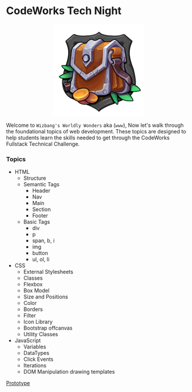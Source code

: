 CodeWorks Tech Night
====================

<div align="center">
  <img src="assets/img/shop-logo.png" height="250">
</div>

Welcome to `Wizbang's Worldly Wonders` aka (*`www`*), Now let's walk through the foundational topics of web development. These topics are designed to help students learn the skills needed to get through the CodeWorks Fullstack Technical Challenge.

### Topics

- HTML
  - Structure
  - Semantic Tags
    - Header
    - Nav
    - Main
    - Section
    - Footer
  - Basic Tags
    - div
    - p
    - span, b, i 
    - img
    - button
    - ul, ol, li
- CSS
  - External Stylesheets
  - Classes
  - Flexbox
  - Box Model
  - Size and Positions
  - Color
  - Borders
  - Filter
  - Icon Library
  - Bootstrap offcanvas
  - Utility Classes
- JavaScript
  - Variables
  - DataTypes
  - Click Events
  - Iterations
  - DOM Manipulation drawing templates
  
[Prototype](https://www.figma.com/file/py9Znetef1cGWWz3fmyUR5/Wizbangs-Worldly-Wonders)
